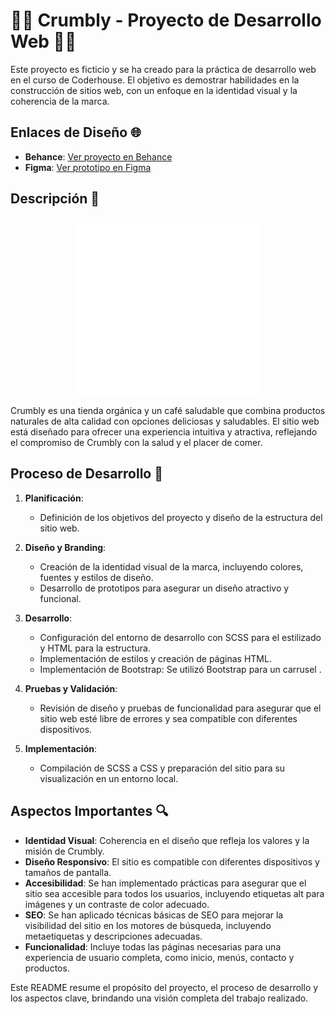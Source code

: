  # 🍪🥐 Crumbly - Proyecto de Desarrollo Web 🍪🥐

Este proyecto es ficticio y se ha creado para la práctica de desarrollo web en el curso de Coderhouse. El objetivo es demostrar habilidades en la construcción de sitios web, con un enfoque en la identidad visual y la coherencia de la marca.
## Enlaces de Diseño 🌐

- **Behance**: [Ver proyecto en Behance](https://www.behance.net/usuario)
- **Figma**: [Ver prototipo en Figma](https://www.figma.com/file/ejemplo)

## Descripción  📝
<p align="center">
  <img src="aseets/svg/crumblylogo-postive.svg" alt="Descripción de la imagen" width="300"/>
</p>

Crumbly es una tienda orgánica y un café saludable que combina productos naturales de alta calidad con opciones deliciosas y saludables. El sitio web está diseñado para ofrecer una experiencia intuitiva y atractiva, reflejando el compromiso de Crumbly con la salud y el placer de comer.

## Proceso de Desarrollo 🔧

1. **Planificación**:
   - Definición de los objetivos del proyecto y diseño de la estructura del sitio web.

2. **Diseño y Branding**:
   - Creación de la identidad visual de la marca, incluyendo colores, fuentes y estilos de diseño.
   - Desarrollo de prototipos para asegurar un diseño atractivo y funcional.

3. **Desarrollo**:
   - Configuración del entorno de desarrollo con SCSS para el estilizado y HTML para la estructura.
   - Implementación de estilos y creación de páginas HTML.
   - Implementación de Bootstrap: Se utilizó Bootstrap para un carrusel .

4. **Pruebas y Validación**:
   - Revisión de diseño y pruebas de funcionalidad para asegurar que el sitio web esté libre de errores y sea compatible con diferentes dispositivos.

5. **Implementación**:
   - Compilación de SCSS a CSS y preparación del sitio para su visualización en un entorno local.

## Aspectos Importantes 🔍

- **Identidad Visual**: Coherencia en el diseño que refleja los valores y la misión de Crumbly.
- **Diseño Responsivo**: El sitio es compatible con diferentes dispositivos y tamaños de pantalla.
- **Accesibilidad**: Se han implementado prácticas para asegurar que el sitio sea accesible para todos los usuarios, incluyendo etiquetas alt para imágenes y un contraste de color adecuado.
- **SEO**: Se han aplicado técnicas básicas de SEO para mejorar la visibilidad del sitio en los motores de búsqueda, incluyendo metaetiquetas y descripciones adecuadas.
- **Funcionalidad**: Incluye todas las páginas necesarias para una experiencia de usuario completa, como inicio, menús, contacto y productos.



Este README resume el propósito del proyecto, el proceso de desarrollo y los aspectos clave, brindando una visión completa del trabajo realizado.
